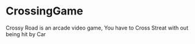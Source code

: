 # CrossingGame
Crossy Road is an arcade video game, You have to Cross Streat  with out being hit by Car
